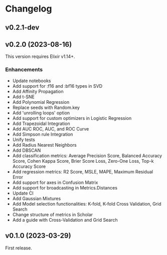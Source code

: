 # Changelog

## v0.2.1-dev

## v0.2.0 (2023-08-16)

This version requires Elixir v1.14+.

### Enhancements

  * Update notebooks
  * Add support for :f16 and :bf16 types in SVD
  * Add Affinity Propagation
  * Add t-SNE
  * Add Polynomial Regression
  * Replace seeds with Random.key
  * Add 'unrolling loops' option 
  * Add support for custom optimizers in Logistic Regression
  * Add Trapezoidal Integration
  * Add AUC ROC, AUC, and ROC Curve
  * Add Simpson rule Integration
  * Unify tests
  * Add Radius Nearest Neighbors
  * Add DBSCAN
  * Add classification metrics: Average Precision Score, Balanced Accuracy Score,
  Cohen Kappa Score, Brier Score Loss, Zero-One Loss, Top-k Accuracy Score
  * Add regression metrics: R2 Score, MSLE, MAPE, Maximum Residual Error
  * Add support for axes in Confusion Matrix
  * Add support for broadcasting in Metrics.Distances
  * Update CI
  * Add Gaussian Mixtures
  * Add Model selection functionalities: K-fold, K-fold Cross Validation, Grid Search
  * Change structure of metrics in Scholar
  * Add a guide with Cross-Validation and Grid Search

## v0.1.0 (2023-03-29)

First release.

